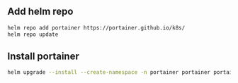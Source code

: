 ## Add helm repo

```bash
helm repo add portainer https://portainer.github.io/k8s/
helm repo update
```

## Install portainer

```bash
helm upgrade --install --create-namespace -n portainer portainer portainer/portainer 

```
